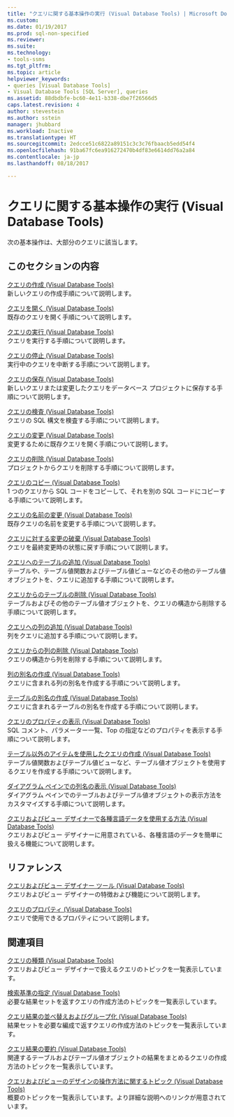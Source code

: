 ```yaml
---
title: "クエリに関する基本操作の実行 (Visual Database Tools) | Microsoft Docs"
ms.custom: 
ms.date: 01/19/2017
ms.prod: sql-non-specified
ms.reviewer: 
ms.suite: 
ms.technology:
- tools-ssms
ms.tgt_pltfrm: 
ms.topic: article
helpviewer_keywords:
- queries [Visual Database Tools]
- Visual Database Tools [SQL Server], queries
ms.assetid: 88dbdbfe-bc60-4e11-b338-dbe7f26566d5
caps.latest.revision: 4
author: stevestein
ms.author: sstein
manager: jhubbard
ms.workload: Inactive
ms.translationtype: HT
ms.sourcegitcommit: 2edcce51c6822a89151c3c3c76fbaacb5edd54f4
ms.openlocfilehash: 91ba67fc6ea916272470b4df83e6614dd76a2a84
ms.contentlocale: ja-jp
ms.lasthandoff: 08/18/2017

---
```

# <a name="perform-basic-operations-with-queries-visual-database-tools"></a>クエリに関する基本操作の実行 (Visual Database Tools)
次の基本操作は、大部分のクエリに該当します。  
  
## <a name="in-this-section"></a>このセクションの内容  
[クエリの作成 (Visual Database Tools)](../../ssms/visual-db-tools/create-queries-visual-database-tools.md)  
新しいクエリの作成手順について説明します。  
  
[クエリを開く (Visual Database Tools)](../../ssms/visual-db-tools/open-queries-visual-database-tools.md)  
既存のクエリを開く手順について説明します。  
  
[クエリの実行 (Visual Database Tools)](../../ssms/visual-db-tools/run-queries-visual-database-tools.md)  
クエリを実行する手順について説明します。  
  
[クエリの停止 (Visual Database Tools)](../../ssms/visual-db-tools/stop-a-query-visual-database-tools.md)  
実行中のクエリを中断する手順について説明します。  
  
[クエリの保存 (Visual Database Tools)](../../ssms/visual-db-tools/save-queries-visual-database-tools.md)  
新しいクエリまたは変更したクエリをデータベース プロジェクトに保存する手順について説明します。  
  
[クエリの検査 (Visual Database Tools)](../../ssms/visual-db-tools/verify-queries-visual-database-tools.md)  
クエリの SQL 構文を検査する手順について説明します。  
  
[クエリの変更 (Visual Database Tools)](../../ssms/visual-db-tools/modify-queries-visual-database-tools.md)  
変更するために既存クエリを開く手順について説明します。  
  
[クエリの削除 (Visual Database Tools)](../../ssms/visual-db-tools/delete-queries-visual-database-tools.md)  
プロジェクトからクエリを削除する手順について説明します。  
  
[クエリのコピー (Visual Database Tools)](../../ssms/visual-db-tools/copy-queries-visual-database-tools.md)  
1 つのクエリから SQL コードをコピーして、それを別の SQL コードにコピーする手順について説明します。  
  
[クエリの名前の変更 (Visual Database Tools)](../../ssms/visual-db-tools/rename-queries-visual-database-tools.md)  
既存クエリの名前を変更する手順について説明します。  
  
[クエリに対する変更の破棄 (Visual Database Tools)](../../ssms/visual-db-tools/discard-changes-made-to-queries-visual-database-tools.md)  
クエリを最終変更時の状態に戻す手順について説明します。  
  
[クエリへのテーブルの追加 (Visual Database Tools)](../../ssms/visual-db-tools/add-tables-to-queries-visual-database-tools.md)  
テーブルや、テーブル値関数およびテーブル値ビューなどのその他のテーブル値オブジェクトを、クエリに追加する手順について説明します。  
  
[クエリからのテーブルの削除 (Visual Database Tools)](../../ssms/visual-db-tools/remove-tables-from-queries-visual-database-tools.md)  
テーブルおよびその他のテーブル値オブジェクトを、クエリの構造から削除する手順について説明します。  
  
[クエリへの列の追加 (Visual Database Tools)](../../ssms/visual-db-tools/add-columns-to-queries-visual-database-tools.md)  
列をクエリに追加する手順について説明します。  
  
[クエリからの列の削除 (Visual Database Tools)](../../ssms/visual-db-tools/remove-columns-from-queries-visual-database-tools.md)  
クエリの構造から列を削除する手順について説明します。  
  
[列の別名の作成 (Visual Database Tools)](../../ssms/visual-db-tools/create-column-aliases-visual-database-tools.md)  
クエリに含まれる列の別名を作成する手順について説明します。  
  
[テーブルの別名の作成 (Visual Database Tools)](../../ssms/visual-db-tools/create-table-aliases-visual-database-tools.md)  
クエリに含まれるテーブルの別名を作成する手順について説明します。  
  
[クエリのプロパティの表示 (Visual Database Tools)](../../ssms/visual-db-tools/show-query-properties-visual-database-tools.md)  
SQL コメント、パラメーター一覧、Top の指定などのプロパティを表示する手順について説明します。  
  
[テーブル以外のアイテムを使用したクエリの作成 (Visual Database Tools)](../../ssms/visual-db-tools/create-queries-using-something-besides-a-table-visual-database-tools.md)  
テーブル値関数およびテーブル値ビューなど、テーブル値オブジェクトを使用するクエリを作成する手順について説明します。  
  
[ダイアグラム ペインでの列名の表示 (Visual Database Tools)](../../ssms/visual-db-tools/show-column-names-in-the-diagram-pane-visual-database-tools.md)  
ダイアグラム ペインでのテーブルおよびテーブル値オブジェクトの表示方法をカスタマイズする手順について説明します。  
  
[クエリおよびビュー デザイナーで各種言語データを使用する方法 (Visual Database Tools)](../../ssms/visual-db-tools/use-the-query-and-view-designer-with-international-data-visual-database-tools.md)  
クエリおよびビュー デザイナーに用意されている、各種言語のデータを簡単に扱える機能について説明します。  
  
## <a name="reference"></a>リファレンス  
[クエリおよびビュー デザイナー ツール (Visual Database Tools)](../../ssms/visual-db-tools/query-and-view-designer-tools-visual-database-tools.md)  
クエリおよびビュー デザイナーの特徴および機能について説明します。  
  
[クエリのプロパティ (Visual Database Tools)](../../ssms/visual-db-tools/query-properties-visual-database-tools.md)  
クエリで使用できるプロパティについて説明します。  
  
## <a name="related-sections"></a>関連項目  
[クエリの種類 (Visual Database Tools)](../../ssms/visual-db-tools/types-of-queries-visual-database-tools.md)  
クエリおよびビュー デザイナーで扱えるクエリのトピックを一覧表示しています。  
  
[検索基準の指定 (Visual Database Tools)](../../ssms/visual-db-tools/specify-search-criteria-visual-database-tools.md)  
必要な結果セットを返すクエリの作成方法のトピックを一覧表示しています。  
  
[クエリ結果の並べ替えおよびグループ化 (Visual Database Tools)](../../ssms/visual-db-tools/sort-and-group-query-results-visual-database-tools.md)  
結果セットを必要な編成で返すクエリの作成方法のトピックを一覧表示しています。  
  
[クエリ結果の要約 (Visual Database Tools)](../../ssms/visual-db-tools/summarize-query-results-visual-database-tools.md)  
関連するテーブルおよびテーブル値オブジェクトの結果をまとめるクエリの作成方法のトピックを一覧表示しています。  
  
[クエリおよびビューのデザインの操作方法に関するトピック (Visual Database Tools)](../../ssms/visual-db-tools/design-queries-and-views-how-to-topics-visual-database-tools.md)  
概要のトピックを一覧表示しています。より詳細な説明へのリンクが用意されています。  
  

